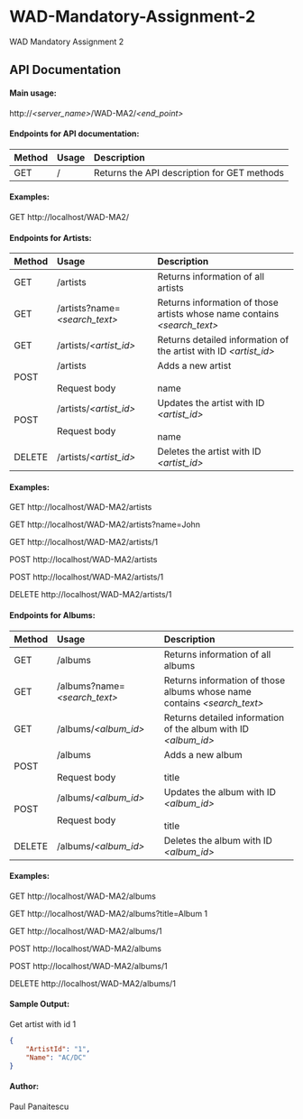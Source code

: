 # WAD-Mandatory-Assignment-2
WAD Mandatory Assignment 2

## API Documentation

#### Main usage:

http://_<server_name>_/WAD-MA2/_<end_point>_


#### Endpoints for API documentation:

| Method | Usage        | Description                         |
| ------ |:------------ |:----------------------------------- |
| GET    |/    | Returns the API description for GET methods     |

#### Examples:

GET http://localhost/WAD-MA2/

#### Endpoints for Artists:

| Method | Usage        | Description                         |
| ------ |:------------ |:----------------------------------- |
| GET    |/artists | Returns information of all artists |
| GET    |/artists?name=_<search_text>_ | Returns information of those artists whose name contains _<search_text>_ |
| GET    |/artists/_<artist_id>_ | Returns detailed information of the artist with ID _<artist_id>_ |
| POST   |/artists <br><br>Request body | Adds a new artist<br><br>name |
| POST   |/artists/_<artist_id>_<br><br>Request body<br> | Updates the artist with ID _<artist_id>_<br><br>name<br>|
| DELETE |/artists/_<artist_id>_ | Deletes the artist with ID _<artist_id>_ |

#### Examples:

GET http://localhost/WAD-MA2/artists

GET http://localhost/WAD-MA2/artists?name=John

GET http://localhost/WAD-MA2/artists/1

POST http://localhost/WAD-MA2/artists

POST http://localhost/WAD-MA2/artists/1

DELETE http://localhost/WAD-MA2/artists/1


#### Endpoints for Albums:

| Method | Usage        | Description                         |
| ------ |:------------ |:----------------------------------- |
| GET    |/albums | Returns information of all albums |
| GET    |/albums?name=_<search_text>_ | Returns information of those albums whose name contains _<search_text>_ |
| GET    |/albums/_<album_id>_ | Returns detailed information of the album with ID _<album_id>_ |
| POST   |/albums <br><br>Request body | Adds a new album<br><br>title |
| POST   |/albums/_<album_id>_<br><br>Request body<br> | Updates the album with ID _<album_id>_<br><br>title<br>|
| DELETE |/albums/_<album_id>_ | Deletes the album with ID _<album_id>_ |

#### Examples:

GET http://localhost/WAD-MA2/albums

GET http://localhost/WAD-MA2/albums?title=Album 1

GET http://localhost/WAD-MA2/albums/1

POST http://localhost/WAD-MA2/albums

POST http://localhost/WAD-MA2/albums/1

DELETE http://localhost/WAD-MA2/albums/1


#### Sample Output:

Get artist with id 1

```json
{
    "ArtistId": "1",
    "Name": "AC/DC"
}
```

#### Author:
Paul Panaitescu
